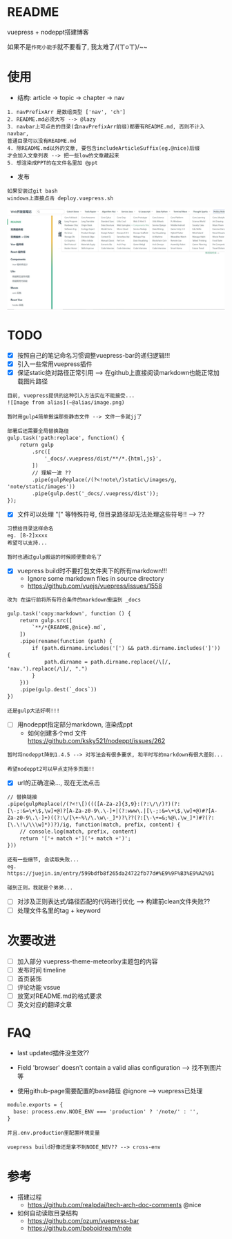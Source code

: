 # README

vuepress + nodeppt搭建博客

如果不是`作死小能手`就不要看了, 我太难了/(ㄒoㄒ)/~~

# 使用

- 结构: article -> topic -> chapter -> nav

```
1. navPrefixArr 是数组类型 ['nav', 'ch'] 
2. README.md必须大写 --> @lazy
3. navbar上可点击的目录(含navPrefixArr前缀)都要有README.md, 否则不计入navbar,
普通目录可以没有README.md
4. 除README.md以外的文章, 要包含includeArticleSuffix(eg.@nice)后缀
才会加入文章列表 --> 把一些low的文章藏起来
5. 想渲染成PPT的在文件名里加 @ppt
```

- 发布

```
如果安装过git bash
windows上直接点击 deploy.vuepress.sh
```

![效果大概是这样的](/static/images/preview.jpg)


# TODO

- [x] 按照自己的笔记命名习惯调整vuepress-bar的递归逻辑!!!
- [x] 引入一些常用vuepress插件
- [x] 保证static绝对路径正常引用 --> 在github上直接阅读markdown也能正常加载图片路径

```
目前, vuepress提供的这种引入方法实在不能接受...
![Image from alias](~@alias/image.png)

暂时用gulp4简单搬运那些静态文件 --> 文件一多就jj了

部署后还需要全局替换路径 
gulp.task('path:replace', function() {
    return gulp
        .src([
            '_docs/.vuepress/dist/**/*.{html,js}',
        ])
        // 理解一波 ??
        .pipe(gulpReplace(/(?<!note\/)static\/images/g, 'note/static/images'))
        .pipe(gulp.dest('_docs/.vuepress/dist'));
});
```

- [x] 文件可以处理 "[" 等特殊符号, 但目录路径却无法处理这些符号!! --> ??

```
习惯给目录这样命名
eg. [8-2]xxxx
希望可以支持...

暂时也通过gulp搬运的时候顺便重命名了
```

- [x] vuepress build时不要打包文件夹下的所有markdown!!!
    - Ignore some markdown files in source directory 
    - https://github.com/vuejs/vuepress/issues/1558

```
改为 在运行前将所有符合条件的markdown搬运到 _docs

gulp.task('copy:markdown', function () {
    return gulp.src([
        `**/*{README,@nice}.md`,
    ])
    .pipe(rename(function (path) {
        if (path.dirname.includes('[') && path.dirname.includes(']')) {
            path.dirname = path.dirname.replace(/\[/, 'nav.').replace(/\]/, ".")
        }
    }))
    .pipe(gulp.dest(`_docs`))
})

还是gulp大法好啊!!!
```

- [ ] 用nodeppt指定部分markdown, 渲染成ppt
    - 如何创建多个md 文件 https://github.com/ksky521/nodeppt/issues/262

```
暂时将nodeppt降到1.4.5 --> 对写法会有很多要求, 和平时写的markdown有很大差别...

希望nodeppt2可以早点支持多页面!!
```

- [X] url的正确渲染..., 现在无法点击

```
// 替换链接
.pipe(gulpReplace(/(?<!\[)((([A-Za-z]{3,9}:(?:\/\/)?)(?:[\-;:&=\+\$,\w]+@)?[A-Za-z0-9\.\-]+|(?:www\.|[\-;:&=\+\$,\w]+@)#?[A-Za-z0-9\.\-]+)((?:\/[\+~%\/\.\w\-_]*)?\??(?:[\-\+=&;%@\.\w_]*)#?(?:[\.\!\/\\\w]*))?)/ig, function(match, prefix, content) {
    // console.log(match, prefix, content)
    return '['+ match +']('+ match +')';
}))

还有一些细节, 会读取失败...
eg.
https://juejin.im/entry/599bdfb8f265da24722fb77d#%E9%9F%B3%E9%A2%91

碰到正则，我就是个弟弟...
```

- [ ] 对涉及正则表达式/路径匹配的代码进行优化 --> 构建前clean文件失败??
- [ ] 处理文件名里的tag + keyword

# 次要改进

- [ ] 加入部分 vuepress-theme-meteorlxy主题包的内容 
- [ ] 发布时间 timeline
- [ ] 首页装饰
- [ ] 评论功能 vssue
- [ ] 放宽对README.md的格式要求
- [ ] 英文对应的翻译文章

# FAQ

- last updated插件没生效??
- Field 'browser' doesn't contain a valid alias configuration --> 找不到图片等

- 使用github-page需要配置的base路径 @ignore --> vuepress已处理

```
module.exports = {
  base: process.env.NODE_ENV === 'production' ? '/note/' : '',
}

并且.env.production里配置环境变量

vuepress build好像还是拿不到NODE_NEV?? --> cross-env
```


# 参考

- 搭建过程
    - https://github.com/realpdai/tech-arch-doc-comments @nice
- 如何自动读取目录结构
    - https://github.com/ozum/vuepress-bar
    - https://github.com/boboidream/note

